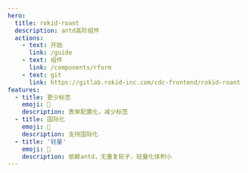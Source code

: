 ```yaml
---
hero:
  title: rokid-roant
  description: antd高阶组件
  actions:
    - text: 开始
      link: /guide
    - text: 组件
      link: /components/rform
    - text: git
      link: https://gitlab.rokid-inc.com/cdc-frontend/rokid-roant
features:
  - title: 更少标签
    emoji: 🐑
    description: 表单配置化，减少标签
  - title: 国际化
    emoji: 🐶
    description: 支持国际化
  - title: '轻量'
    emoji: 🐨
    description: 依赖antd，无重复轮子，轻量化体积小
---
```

